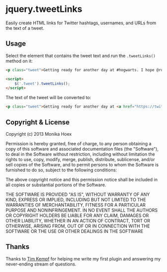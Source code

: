 # jquery.tweetLinks

Easily create HTML links for Twitter hashtags, usernames, and URLs from the text of a tweet.

## Usage

Select the element that contains the tweet text and run the `.tweetLinks()` method on it:

```html
<p class="tweet">Getting ready for another day at #hogwarts. I hope @ronweasley did his homework. twitpic.com/b2y3un</p>

<script>
    $('.tweet').tweetLinks();
</script>
````

The text of the tweet will be converted to:

```html
<p class="tweet">Getting ready for another day at <a href="https://twitter.com/search?q=&23hogwarts" title="Twitter / Search - #hogwarts">#hogwarts</a>. I hope <a href="http://twitter.com/ronweasley" title="@ronweasley on Twitter">@ronweasley</a> did his homework. <a href="http://twitpic.com/b2y3un">twitpic.com/b2y3un</a></p>
```

## Copyright & License

Copyright (c) 2013 Monika Hoex

Permission is hereby granted, free of charge, to any person obtaining a copy of this software and associated documentation files (the "Software"), to deal in the Software without restriction, including without limitation the rights to use, copy, modify, merge, publish, distribute, sublicense, and/or sell copies of the Software, and to permit persons to whom the Software is furnished to do so, subject to the following conditions:

The above copyright notice and this permission notice shall be included in all copies or substantial portions of the Software.

THE SOFTWARE IS PROVIDED "AS IS", WITHOUT WARRANTY OF ANY KIND, EXPRESS OR IMPLIED, INCLUDING BUT NOT LIMITED TO THE WARRANTIES OF MERCHANTABILITY, FITNESS FOR A PARTICULAR PURPOSE AND NONINFRINGEMENT. IN NO EVENT SHALL THE AUTHORS OR COPYRIGHT HOLDERS BE LIABLE FOR ANY CLAIM, DAMAGES OR OTHER LIABILITY, WHETHER IN AN ACTION OF CONTRACT, TORT OR OTHERWISE, ARISING FROM, OUT OF OR IN CONNECTION WITH THE SOFTWARE OR THE USE OR OTHER DEALINGS IN THE SOFTWARE

## Thanks

Thanks to [Tim Kempf](https://github.com/Fauntleroy) for helping me write my first plugin and answering my never-ending stream of questions.